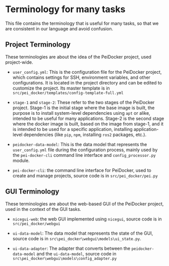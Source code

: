 # Terminology for many tasks

This file contains the terminology that is useful for many tasks, so that we are consistent in our language and avoid confusion.

## Project Terminology

These terminologies are about the idea of the PeiDocker project, used project-wide.

- `user_config.yml`: This is the configuration file for the PeiDocker project, which contains settings for SSH, environment variables, and other configurations. It is located in the project directory and can be edited to customize the project. Its master template is in `src/pei_docker/templates/config-template-full.yml`
  
- `stage-1` and `stage-2`: These refer to the two stages of the PeiDocker project. Stage-1 is the initial stage where the base image is built, the purpose is to install system-level dependencies using `apt` or alike, intended to be useful for many applications. Stage-2 is the second stage where the docker image is built, based on the image from stage-1, and it is intended to be used for a specific application, installing application-level dependencies (like `pip`, `npm`, installing `ros2` packages, etc.). 
  
- `peidocker-data-model`: This is the data model that represents the `user_config.yml` file during the configuration process, mainly used by the `pei-docker-cli` command line interface and `config_processor.py` module. 

- `pei-docker-cli`: the command line interface for PeiDocker, used to create and manage projects, source code is in `src/pei_docker/pei.py`

## GUI Terminology

These terminologies are about the web-based GUI of the PeiDocker project, used in the context of the GUI tasks.

- `nicegui-web`: the web GUI implemented using `nicegui`, source code is in `src/pei_docker/webgui`

- `ui-data-model`: The data model that represents the state of the GUI, source code is in `src\pei_docker\webgui\models\ui_state.py`.

- `ui-data-adapter`: The adapter that converts between the `peidocker-data-model` and the `ui-data-model`, source code in `src\pei_docker\webgui\models\config_adapter.py`